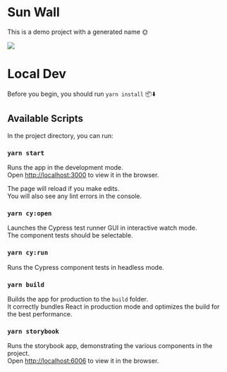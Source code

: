 # Sun Wall

This is a demo project with a generated name 🌞

<a href="https://gitpod.io/#https://github.com/sansarip/sun-wall"><img src="https://camo.githubusercontent.com/76e60919474807718793857d8eb615e7a50b18b04050577e5a35c19421f260a3/68747470733a2f2f676974706f642e696f2f627574746f6e2f6f70656e2d696e2d676974706f642e737667"/></a>

# Local Dev

Before you begin, you should run `yarn install` 📦️⬇️

## Available Scripts

In the project directory, you can run:

### `yarn start`

Runs the app in the development mode.\
Open [http://localhost:3000](http://localhost:3000) to view it in the browser.

The page will reload if you make edits.\
You will also see any lint errors in the console.

### `yarn cy:open`

Launches the Cypress test runner GUI in interactive watch mode.\
The component tests should be selectable.

### `yarn cy:run`

Runs the Cypress component tests in headless mode.

### `yarn build`

Builds the app for production to the `build` folder.\
It correctly bundles React in production mode and optimizes the build for the best performance.

### `yarn storybook`

Runs the storybook app, demonstrating the various components in the project.\
Open [http://localhost:6006](http://localhost:6006) to view it in the browser.
